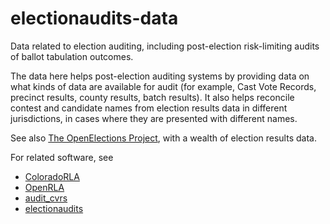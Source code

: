 # electionaudits-data
Data related to election auditing, including post-election risk-limiting audits of ballot tabulation outcomes.

The data here helps post-election auditing systems by providing data on what kinds of data are available for audit (for example, Cast Vote Records, precinct results, county results, batch results).
It also helps reconcile contest and candidate names from election results data in different jurisdictions, in cases where they are presented with different names.

See also [The OpenElections Project](https://github.com/openelections/), with a wealth of election results data.

For related software, see
* [ColoradoRLA](https://github.com/FreeAndFair/ColoradoRLA/)
* [OpenRLA](https://github.com/FreeAndFair/OpenRLA)
* [audit_cvrs](https://github.com/nealmcb/audit_cvrs)
* [electionaudits](https://github.com/nealmcb/electionaudits)
